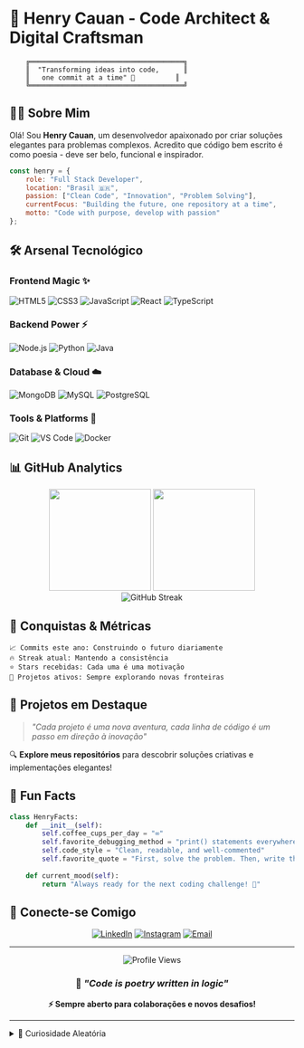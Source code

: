 # 🚀 Henry Cauan - Code Architect & Digital Craftsman

```ascii
    ╔══════════════════════════════════════╗
    ║  "Transforming ideas into code,      ║
    ║   one commit at a time" 🎯          ║
    ╚══════════════════════════════════════╝
```

## 👨‍💻 Sobre Mim

Olá! Sou **Henry Cauan**, um desenvolvedor apaixonado por criar soluções elegantes para problemas complexos. Acredito que código bem escrito é como poesia - deve ser belo, funcional e inspirador.

```javascript
const henry = {
    role: "Full Stack Developer",
    location: "Brasil 🇧🇷",
    passion: ["Clean Code", "Innovation", "Problem Solving"],
    currentFocus: "Building the future, one repository at a time",
    motto: "Code with purpose, develop with passion"
};
```

## 🛠️ Arsenal Tecnológico

### Frontend Magic ✨
![HTML5](https://img.shields.io/badge/HTML5-E34F26?style=for-the-badge&logo=html5&logoColor=white)
![CSS3](https://img.shields.io/badge/CSS3-1572B6?style=for-the-badge&logo=css3&logoColor=white)
![JavaScript](https://img.shields.io/badge/JavaScript-F7DF1E?style=for-the-badge&logo=javascript&logoColor=black)
![React](https://img.shields.io/badge/React-20232A?style=for-the-badge&logo=react&logoColor=61DAFB)
![TypeScript](https://img.shields.io/badge/TypeScript-007ACC?style=for-the-badge&logo=typescript&logoColor=white)

### Backend Power ⚡
![Node.js](https://img.shields.io/badge/Node.js-43853D?style=for-the-badge&logo=node.js&logoColor=white)
![Python](https://img.shields.io/badge/Python-3776AB?style=for-the-badge&logo=python&logoColor=white)
![Java](https://img.shields.io/badge/Java-ED8B00?style=for-the-badge&logo=java&logoColor=white)

### Database & Cloud ☁️
![MongoDB](https://img.shields.io/badge/MongoDB-4EA94B?style=for-the-badge&logo=mongodb&logoColor=white)
![MySQL](https://img.shields.io/badge/MySQL-005C84?style=for-the-badge&logo=mysql&logoColor=white)
![PostgreSQL](https://img.shields.io/badge/PostgreSQL-316192?style=for-the-badge&logo=postgresql&logoColor=white)

### Tools & Platforms 🔧
![Git](https://img.shields.io/badge/Git-F05032?style=for-the-badge&logo=git&logoColor=white)
![VS Code](https://img.shields.io/badge/VS_Code-007ACC?style=for-the-badge&logo=visual-studio-code&logoColor=white)
![Docker](https://img.shields.io/badge/Docker-2496ED?style=for-the-badge&logo=docker&logoColor=white)

## 📊 GitHub Analytics

<div align="center">
  <img height="180em" src="https://github-readme-stats.vercel.app/api?username=HenryCauan&show_icons=true&theme=radical&include_all_commits=true&count_private=true"/>
  <img height="180em" src="https://github-readme-stats.vercel.app/api/top-langs/?username=HenryCauan&layout=compact&langs_count=7&theme=radical"/>
</div>

<div align="center">
  <img src="https://github-readme-streak-stats.herokuapp.com/?user=HenryCauan&theme=radical" alt="GitHub Streak"/>
</div>

## 🎯 Conquistas & Métricas

```
📈 Commits este ano: Construindo o futuro diariamente
🔥 Streak atual: Mantendo a consistência
⭐ Stars recebidas: Cada uma é uma motivação
🚀 Projetos ativos: Sempre explorando novas fronteiras
```

## 🌟 Projetos em Destaque

> *"Cada projeto é uma nova aventura, cada linha de código é um passo em direção à inovação"*

🔍 **Explore meus repositórios** para descobrir soluções criativas e implementações elegantes!

## 🎨 Fun Facts

```python
class HenryFacts:
    def __init__(self):
        self.coffee_cups_per_day = "∞"
        self.favorite_debugging_method = "print() statements everywhere"
        self.code_style = "Clean, readable, and well-commented"
        self.favorite_quote = "First, solve the problem. Then, write the code."
        
    def current_mood(self):
        return "Always ready for the next coding challenge! 💪"
```

## 📡 Conecte-se Comigo

<div align="center">

[![LinkedIn](https://img.shields.io/badge/LinkedIn-0077B5?style=for-the-badge&logo=linkedin&logoColor=white)](https://linkedin.com/in/seu-perfil)
[![Instagram](https://img.shields.io/badge/Instagram-E4405F?style=for-the-badge&logo=instagram&logoColor=white)](https://instagram.com/seu-perfil)
[![Email](https://img.shields.io/badge/Email-D14836?style=for-the-badge&logo=gmail&logoColor=white)](mailto:seu-email@gmail.com)

</div>

---

<div align="center">
  <img src="https://komarev.com/ghpvc/?username=HenryCauan&color=blueviolet&style=for-the-badge" alt="Profile Views"/>
</div>

<div align="center">
  
### 💭 *"Code is poetry written in logic"*

**⚡ Sempre aberto para colaborações e novos desafios!**

</div>

---

<details>
<summary>🎲 Curiosidade Aleatória</summary>
<br>

```javascript
const randomFact = () => {
    const facts = [
        "Já debuguei código por 6 horas só para descobrir que faltava um ponto e vírgula",
        "Meu primeiro 'Hello World' ainda me emociona",
        "Acredito que café é o combustível dos desenvolvedores",
        "Prefiro dark theme em tudo - é mais elegante!",
        "Stack Overflow é meu melhor amigo (e professor)"
    ];
    return facts[Math.floor(Math.random() * facts.length)];
};

console.log(randomFact()); // Execute para descobrir! 🎯
```

</details>
